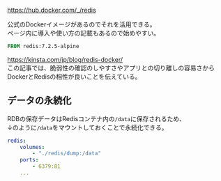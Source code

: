 <https://hub.docker.com/_/redis>

公式のDockerイメージがあるのでそれを活用できる。  
ページ内に導入や使い方の記載もあるので始めやすい。
```dockerfile
FROM redis:7.2.5-alpine
```

<https://kinsta.com/jp/blog/redis-docker/>  
この記事では、脆弱性の確認のしやすさやアプリとの切り離しの容易さから  
DockerとRedisの相性が良いことを伝えている。

## データの永続化
RDBの保存データはRedisコンテナ内の`/data`に保存されるため、  
↓のように`/data`をマウントしておくことで永続化できる。
```yaml
redis:
	volumes:
		- "./redis/dump:/data"
	ports:
		- 6379:81
	...
```

